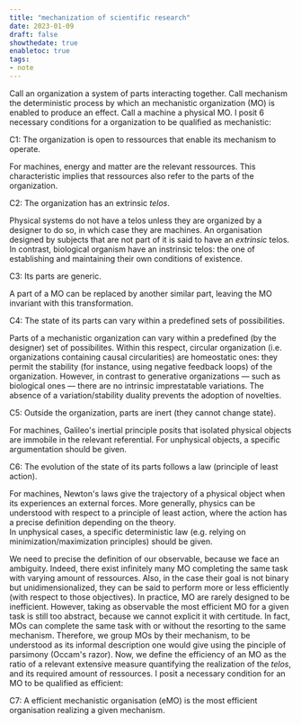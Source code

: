 ```yaml
---
title: "mechanization of scientific research"
date: 2023-01-09
draft: false
showthedate: true
enabletoc: true
tags:
- note
---
```



Call an organization a system of parts interacting together. Call mechanism the deterministic process by which an mechanistic organization (MO) is enabled to produce an effect. 
Call a machine a physical MO. I posit 6 necessary conditions for a organization to be qualified as mechanistic: 

C1: The organization is open to ressources that enable its mechanism to operate.

For machines, energy and matter are the relevant ressources. This characteristic implies that ressources also refer to the parts of the organization. 

C2: The organization has an extrinsic *telos*.

Physical systems do not have a telos unless they are organized by a designer to do so, in which case they are machines. An organisation designed by subjects that are not part of it is said to have an *extrinsic* telos. In contrast, biological organism have an instrinsic telos: the one of establishing and maintaining their own conditions of existence.  

C3: Its parts are generic.

A part of a MO can be replaced by another similar part, leaving the MO invariant with this transformation.

C4: The state of its parts can vary within a predefined sets of possibilities. 

Parts of a mechanistic organization can vary within a predefined (by the designer) set of possibilites. Within this respect, circular organization (i.e. organizations containing causal circularities) are homeostatic ones: they permit the stability (for instance, using negative feedback loops) of the organization. However, in contrast to generative organizations — such as biological ones — there are no intrinsic imprestatable variations. The absence of a variation/stability duality prevents the adoption of novelties. 

C5: Outside the organization, parts are inert (they cannot change state). 

For machines, Galileo's inertial principle posits that isolated physical objects are immobile in the relevant referential. 
For unphysical objects, a specific argumentation should be given. 

C6: The evolution of the state of its parts follows a law (principle of least action).

For machines, Newton's laws give the trajectory of a physical object when its experiences an external forces. More generally, physics can be understood with respect to a principle of least action, where the action has a precise definition depending on the theory.  
In unphysical cases, a specific deterministic law (e.g. relying on minimization/maximization principles) should be given. 


We need to precise the definition of our observable, because we face an ambiguity. Indeed, there exist infinitely many MO completing the same task with varying amount of ressources. Also, in the case their goal is not binary but unidimensionalized, they can be said to perform more or less efficiently (with respect to those objectives).
In practice, MO are rarely designed to be inefficient. However, taking as observable the most efficient MO for a given task is still too abstract, because we cannot explicit it with certitude. In fact, MOs can complete the same task with or without the resorting to the same mechanism. Therefore, we group MOs by their mechanism, to be understood as its informal description one would give using the pinciple of parsimony (Occam's razor). Now, we define the efficiency of an MO as the ratio of a relevant extensive measure quantifying the realization of the *telos*, and its required amount of ressources. I posit a necessary condition for an MO to be qualified as efficient: 

C7: A efficient mechanistic organisation (eMO) is the most efficient organisation realizing a given mechanism. 
